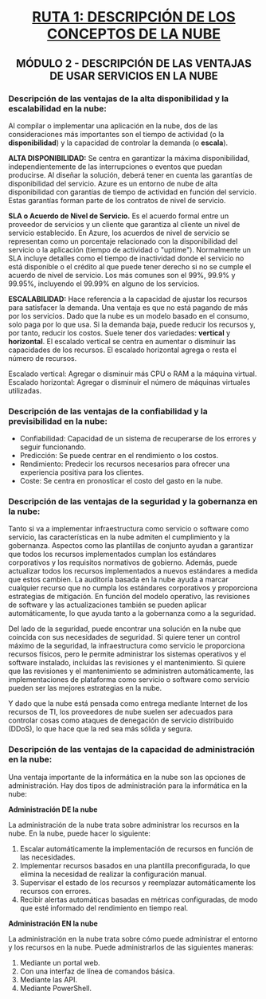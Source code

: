 <h1 align="center"><ins>RUTA 1: DESCRIPCIÓN DE LOS CONCEPTOS DE LA NUBE</ins></h1>
<h2 align="center">MÓDULO 2 - DESCRIPCIÓN DE LAS VENTAJAS DE USAR SERVICIOS EN LA NUBE</h2>

### Descripción de las ventajas de la alta disponibilidad y la escalabilidad en la nube:

Al compilar o implementar una aplicación en la nube, dos de las consideraciones más importantes son el tiempo de actividad (o la <b>disponibilidad</b>) y la capacidad de controlar la demanda (o <b>escala</b>).

<b>ALTA DISPONIBILIDAD:</b> Se centra en garantizar la máxima disponibilidad, independientemente de las interrupciones o eventos que puedan producirse. Al diseñar la solución, deberá tener en cuenta las garantías de disponibilidad del servicio. Azure es un entorno de nube de alta disponibilidad con garantías de tiempo de actividad en función del servicio. Estas garantías forman parte de los contratos de nivel de servicio.

<b>SLA o Acuerdo de Nivel de Servicio.</b> Es el acuerdo formal entre un proveedor de servicios y un cliente que garantiza al cliente un nivel de servicio establecido. En Azure, los acuerdos de nivel de servicio se representan como un porcentaje relacionado con la disponibilidad del servicio o la aplicación (tiempo de actividad o "uptime"). Normalmente un SLA incluye detalles como el tiempo de inactividad donde el servicio no está disponible o el crédito al que puede tener derecho si no se cumple el acuerdo de nivel de servicio. Los más comunes son el 99%, 99.9% y 99.95%, incluyendo el 99.99% en alguno de los servicios.

<b>ESCALABILIDAD:</b> Hace referencia a la capacidad de ajustar los recursos para satisfacer la demanda. Una ventaja es que no está pagando de más por los servicios. Dado que la nube es un modelo basado en el consumo, solo paga por lo que usa. Si la demanda baja, puede reducir los recursos y, por tanto, reducir los costos. Suele tener dos variedades: <b>vertical</b> y <b>horizontal</b>. El escalado vertical se centra en aumentar o disminuir las capacidades de los recursos. El escalado horizontal agrega o resta el número de recursos.

Escalado vertical: Agregar o disminuir más CPU o RAM a la máquina virtual.  
Escalado horizontal: Agregar o disminuir el número de máquinas virtuales utilizadas.

### Descripción de las ventajas de la confiabilidad y la previsibilidad en la nube:

- Confiabilidad: Capacidad de un sistema de recuperarse de los errores y seguir funcionando.
- Predicción: Se puede centrar en el rendimiento o los costos.
- Rendimiento: Predecir los recursos necesarios para ofrecer una experiencia positiva para los clientes.
- Coste: Se centra en pronosticar el costo del gasto en la nube.

### Descripción de las ventajas de la seguridad y la gobernanza en la nube:

Tanto si va a implementar infraestructura como servicio o software como servicio, las características en la nube admiten el cumplimiento y la gobernanza. Aspectos como las plantillas de conjunto ayudan a garantizar que todos los recursos implementados cumplan los estándares corporativos y los requisitos normativos de gobierno. Además, puede actualizar todos los recursos implementados a nuevos estándares a medida que estos cambien. La auditoría basada en la nube ayuda a marcar cualquier recurso que no cumpla los estándares corporativos y proporciona estrategias de mitigación. En función del modelo operativo, las revisiones de software y las actualizaciones también se pueden aplicar automáticamente, lo que ayuda tanto a la gobernanza como a la seguridad.

Del lado de la seguridad, puede encontrar una solución en la nube que coincida con sus necesidades de seguridad. Si quiere tener un control máximo de la seguridad, la infraestructura como servicio le proporciona recursos físicos, pero le permite administrar los sistemas operativos y el software instalado, incluidas las revisiones y el mantenimiento. Si quiere que las revisiones y el mantenimiento se administren automáticamente, las implementaciones de plataforma como servicio o software como servicio pueden ser las mejores estrategias en la nube.

Y dado que la nube está pensada como entrega mediante Internet de los recursos de TI, los proveedores de nube suelen ser adecuados para controlar cosas como ataques de denegación de servicio distribuido (DDoS), lo que hace que la red sea más sólida y segura.

### Descripción de las ventajas de la capacidad de administración en la nube:

Una ventaja importante de la informática en la nube son las opciones de administración. Hay dos tipos de administración para la informática en la nube:

<b>Administración DE la nube</b>

La administración de la nube trata sobre administrar los recursos en la nube. En la nube, puede hacer lo siguiente:
1. Escalar automáticamente la implementación de recursos en función de las necesidades.
2. Implementar recursos basados en una plantilla preconfigurada, lo que elimina la necesidad de realizar la configuración manual.
3. Supervisar el estado de los recursos y reemplazar automáticamente los recursos con errores.
4. Recibir alertas automáticas basadas en métricas configuradas, de modo que esté informado del rendimiento en tiempo real.

<b>Administración EN la nube</b>

La administración en la nube trata sobre cómo puede administrar el entorno y los recursos en la nube. Puede administrarlos de las siguientes maneras:
1. Mediante un portal web.
2. Con una interfaz de línea de comandos básica.
3. Mediante las API.
4. Mediante PowerShell.